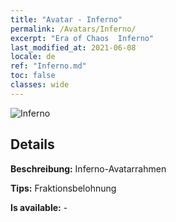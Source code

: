 ```yaml
---
title: "Avatar - Inferno"
permalink: /Avatars/Inferno/
excerpt: "Era of Chaos  Inferno"
last_modified_at: 2021-06-08
locale: de
ref: "Inferno.md"
toc: false
classes: wide
---
```

 ![Inferno](/images/a/avatarFrame_3.png)

## Details

 **Beschreibung:** Inferno-Avatarrahmen 

 **Tips:** Fraktionsbelohnung 

 **Is available:**  - 

